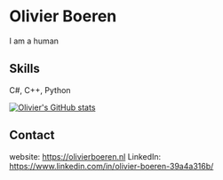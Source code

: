 # Olivier Boeren
I am a human

## Skills
C#, C++, Python

[![Olivier's GitHub stats](https://github-readme-stats.vercel.app/api?username=kerelolivier)](https://github.com/anuraghazra/github-readme-stats)

## Contact
website: https://olivierboeren.nl
LinkedIn: https://www.linkedin.com/in/olivier-boeren-39a4a316b/

